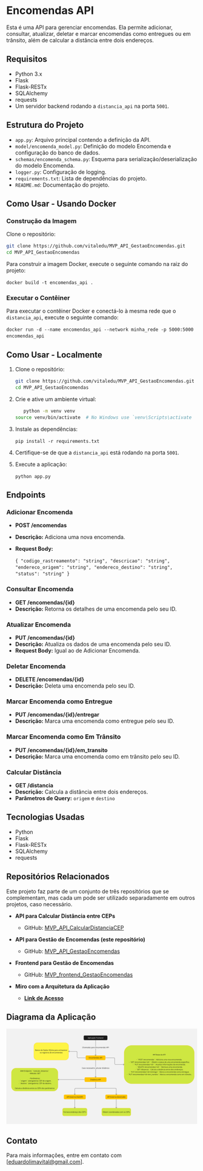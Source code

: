 
# Encomendas API

Esta é uma API para gerenciar encomendas. Ela permite adicionar, consultar, atualizar, deletar e marcar encomendas como entregues ou em trânsito, além de calcular a distância entre dois endereços.

## Requisitos

- Python 3.x
- Flask
- Flask-RESTx
- SQLAlchemy
- requests
- Um servidor backend rodando a `distancia_api` na porta `5001`.

## Estrutura do Projeto

- `app.py`: Arquivo principal contendo a definição da API.
- `model/encomenda_model.py`: Definição do modelo Encomenda e configuração do banco de dados.
- `schemas/encomenda_schema.py`: Esquema para serialização/deserialização do modelo Encomenda.
- `logger.py`: Configuração de logging.
- `requirements.txt`: Lista de dependências do projeto.
- `README.md`: Documentação do projeto.

##  Como Usar - Usando Docker

### Construção da Imagem
 
 Clone o repositório:
   ```sh
   git clone https://github.com/vitaledu/MVP_API_GestaoEncomendas.git
   cd MVP_API_GestaoEncomendas 
   ```
   
Para construir a imagem Docker, execute o seguinte comando na raiz do projeto:

`docker build -t encomendas_api .` 

### Executar o Contêiner

Para executar o contêiner Docker e conectá-lo à mesma rede que o `distancia_api`, execute o seguinte comando:

`docker run -d --name encomendas_api --network minha_rede -p 5000:5000 encomendas_api` 

## Como Usar - Localmente

1. Clone o repositório:

   ```sh
   git clone https://github.com/vitaledu/MVP_API_GestaoEncomendas.git
   cd MVP_API_GestaoEncomendas 
   ```
   
2.  Crie e ative um ambiente virtual:
    
    ```sh
	   python -m venv venv
    source venv/bin/activate  # No Windows use `venv\Scripts\activate
	  ``` 
    
3.  Instale as dependências:
    
    `pip install -r requirements.txt` 
    
4.  Certifique-se de que a `distancia_api` está rodando na porta `5001`.
    
5.  Execute a aplicação:
    
    `python app.py` 
    

## Endpoints

### Adicionar Encomenda

-   **POST /encomendas**
-   **Descrição:** Adiciona uma nova encomenda.
-   **Request Body:**
    
    `{
      "codigo_rastreamento": "string",
      "descricao": "string",
      "endereco_origem": "string",
      "endereco_destino": "string",
      "status": "string"
    }` 
    

### Consultar Encomenda

-   **GET /encomendas/{id}**
-   **Descrição:** Retorna os detalhes de uma encomenda pelo seu ID.

### Atualizar Encomenda

-   **PUT /encomendas/{id}**
-   **Descrição:** Atualiza os dados de uma encomenda pelo seu ID.
-   **Request Body:** Igual ao de Adicionar Encomenda.

### Deletar Encomenda

-   **DELETE /encomendas/{id}**
-   **Descrição:** Deleta uma encomenda pelo seu ID.

### Marcar Encomenda como Entregue

-   **PUT /encomendas/{id}/entregar**
-   **Descrição:** Marca uma encomenda como entregue pelo seu ID.

### Marcar Encomenda como Em Trânsito

-   **PUT /encomendas/{id}/em_transito**
-   **Descrição:** Marca uma encomenda como em trânsito pelo seu ID.

### Calcular Distância

-   **GET /distancia**
-   **Descrição:** Calcula a distância entre dois endereços.
-   **Parâmetros de Query:** `origem` e `destino`

## Tecnologias Usadas

-   Python
-   Flask
-   Flask-RESTx
-   SQLAlchemy
-   requests

## Repositórios Relacionados

Este projeto faz parte de um conjunto de três repositórios que se complementam, mas cada um pode ser utilizado separadamente em outros projetos, caso necessário.

-   **API para Calcular Distância entre CEPs**
    -   GitHub: [MVP_API_CalcularDistanciaCEP](https://github.com/vitaledu/MVP_API_CalcularDistanciaCEP)
-   **API para Gestão de Encomendas (este repositório)**
    -   GitHub: [MVP_API_GestaoEncomendas](https://github.com/vitaledu/MVP_API_GestaoEncomendas)
-   **Frontend para Gestão de Encomendas**
    -   GitHub: [MVP_frontend_GestaoEncomendas](https://github.com/vitaledu/MVP_frontend_GestaoEncomendas)

-   **Miro com a Arquitetura da Aplicação** 
	- [**Link de Acesso**](https://miro.com/app/board/uXjVKzv-qXg=/)

## Diagrama da Aplicação
![Diagrama da Aplicação](./images/diagrama.jpg)

## Contato

Para mais informações, entre em contato com [eduardolimavital@gmail.com].